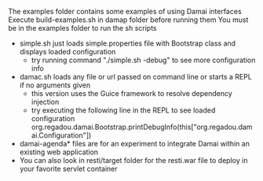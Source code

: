 The examples folder contains some examples of using Damai interfaces
Execute build-examples.sh in damap folder before running them
You must be in the examples folder to run the sh scripts

- simple.sh just loads simple.properties file with Bootstrap class and displays loaded configuration
  - try running command "./simple.sh -debug" to see more configuration info
- damac.sh loads any file or url passed on command line or starts a REPL if no arguments given
  - this version uses the Guice framework to resolve dependency injection
  - try executing the following line in the REPL to see loaded configuration
           org.regadou.damai.Bootstrap.printDebugInfo(this["org.regadou.damai.Configuration"])
- damai-agenda* files are for an experiment to integrate Damai within an existing web application
- You can also look in resti/target folder for the resti.war file to deploy in your favorite servlet container

